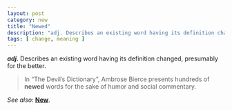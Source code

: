 ```yaml
---
layout: post
category: new
title: "Newed"
description: "adj. Describes an existing word having its definition changed for the better. ex. In &#8220;The Devil&#8217;s Dictionary&#8221;, Ambrose Bierce presents hundreds of newed words for the sake of humor and social commentary. See also: New"
tags: [ change, meaning ]
---
```


***adj.*** Describes an existing word having its definition changed, presumably for the better.

> In &#8220;The Devil&#8217;s Dictionary&#8221;, Ambrose Bierce presents hundreds of **newed** words for the sake of humor and social commentary.

*See also:* **[New](/new)**.